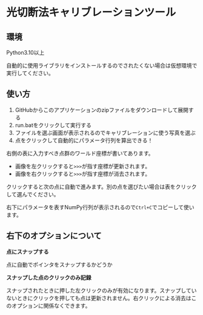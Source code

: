 # 光切断法キャリブレーションツール

## 環境

Python3.10以上

自動的に使用ライブラリをインストールするのでされたくない場合は仮想環境で実行してください。

## 使い方

1. GitHubからこのアプリケーションのzipファイルをダウンロードして展開する
2. run.batをクリックして実行する
3. ファイルを選ぶ画面が表示されるのでキャリブレーションに使う写真を選ぶ
4. 点をクリックして自動的にパラメータ行列を算出できる！

右側の表に入力すべき点群のワールド座標が書いてあります。

- 画像を左クリックすると`>>>`が指す座標が更新されます。
- 画像を右クリックすると`>>>`が指す座標が消去されます。

クリックすると次の点に自動で進みます。別の点を選びたい場合は表をクリックして選んでください。

右下にパラメータを表すNumPy行列が表示されるので`Ctrl+C`でコピーして使います。

## 右下のオプションについて

**点にスナップする**

点に自動でポインタをスナップするかどうか

**スナップした点のクリックのみ記録**

スナップされたときに押した左クリックのみが有効になります。スナップしていないときにクリックを押しても点は更新されません。右クリックによる消去はこのオプションに関係なくできます。